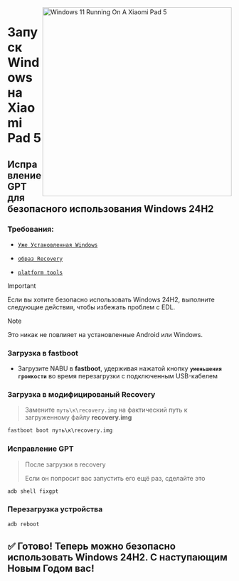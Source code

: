 <img align="right" src="https://raw.githubusercontent.com/erdilS/Port-Windows-11-Xiaomi-Pad-5/main/nabu.png" width="425" alt="Windows 11 Running On A Xiaomi Pad 5">

# Запуск Windows на Xiaomi Pad 5

## Исправление GPT для безопасного использования Windows 24H2

### Требования:
- [```Уже Установленная Windows```](selection-ru.md)

- [```образ Recovery```](https://github.com/erdilS/Port-Windows-11-Xiaomi-Pad-5/releases/download/1.0/recovery.img)

- [```platform tools```](https://developer.android.com/studio/releases/platform-tools)

> [!Important]
> Если вы хотите безопасно использовать Windows 24H2, выполните следующие действия, чтобы избежать проблем с EDL.

> [!NOTE]
> Это никак не повлияет на установленные Android или Windows.

### Загрузка в fastboot
- Загрузите NABU в **fastboot**, удерживая нажатой кнопку **`уменьшения громкости`** во время перезагрузки с подключенным USB-кабелем

### Загрузка в модифицированый Recovery
> Замените `путь\к\recovery.img` на фактический путь к загруженному файлу **recovery.img**
```cmd
fastboot boot путь\к\recovery.img
```

### Исправление GPT
> После загрузки в recovery
>
> Если он попросит вас запустить его ещё раз, сделайте это
```cmd
adb shell fixgpt
```

### Перезагрузка устройства
```cmd
adb reboot
```

## ✅ Готово! Теперь можно безопасно использовать Windows 24H2. С наступающим Новым Годом вас!
